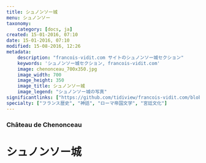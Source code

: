 ```yaml
---
title: シュノンソー城
menu: シュノンソー
taxonomy:
    category: [docs, ja]
created: 15-01-2016, 07:10
date: 15-01-2016, 07:10
modified: 15-08-2016, 12:26
metadata:
    description: "francois-vidit.com サイトのシュノンソー城セクション"
    keywords: 'シュノンソー城セクション, francois-vidit.com'
    image: chenonceau_700x350.jpg
    image_width: 700
    image_height: 350
    image_title: シュノンソー城
    image_legend: "シュノンソー城の写真"
significantlinks: ["https://github.com/tidiview/francois-vidit.com/blob/develop/user/sites/docs/pages/01.reference/chateaux-de-la-loire/chenonceau/chapter.ja.md"]
specialty: ["フランス歴史", "神話", "ローマ帝国文学", "宮廷文化"]
---
```

### Château de Chenonceau

# シュノンソー城